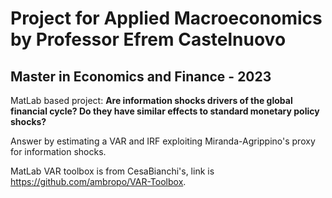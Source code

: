 # Project for Applied Macroeconomics by Professor Efrem Castelnuovo
## Master in Economics and Finance - 2023

MatLab based project: **Are information shocks drivers of the global financial cycle? Do they have similar effects to standard monetary policy shocks?**

Answer by estimating a VAR and IRF exploiting Miranda-Agrippino's proxy for information shocks. 

MatLab VAR toolbox is from CesaBianchi's, link is https://github.com/ambropo/VAR-Toolbox.
